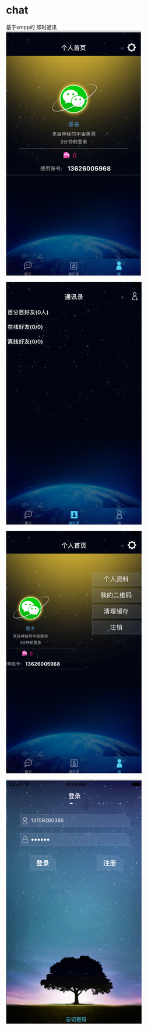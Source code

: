 # chat
基于xmpp的 即时通讯
![](https://github.com/keithgithub/chat/blob/master/chat/ZLF_Char_new/ZLF_Char/imageshow/3.png) 

![](https://github.com/keithgithub/chat/blob/master/chat/ZLF_Char_new/ZLF_Char/imageshow/2.png)

![](https://github.com/keithgithub/chat/blob/master/chat/ZLF_Char_new/ZLF_Char/imageshow/4.png)

![](https://github.com/keithgithub/chat/blob/master/chat/ZLF_Char_new/ZLF_Char/imageshow/1.png)

